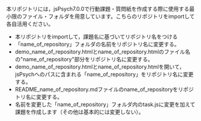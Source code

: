 本リポジトリには，jsPsych7.0.0で行動課題・質問紙を作成する際に使用する最小限のファイル・フォルダを用意しています。こちらのリポジトリをimportして各自活用ください。


- 本リポジトリをimportして，課題名に基づいてリポジトリ名をつける
- 「name_of_repository」フォルダの名前をリポジトリ名に変更する。
- demo_name_of_repository.htmlとname_of_repository.htmlのファイル名の"name_of_repository"部分をリポジトリ名に変更する。
- demo_name_of_repository.htmlとname_of_repository.htmlを開いて，jsPsychへのパスに含まれる「name_of_repository」をリポジトリ名に変更する。
- README_name_of_repository.mdファイルのname_of_repositoryをリポジトリ名に変更する。
- 名前を変更した「name_of_repository」フォルダ内のtask.jsに変更を加えて課題を作成します（その他は基本的には変更しない）。